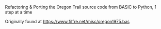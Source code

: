 Refactoring & Porting the Oregon Trail source code from BASIC to Python, 1 step at a time

Originally found at https://www.filfre.net/misc/oregon1975.bas
